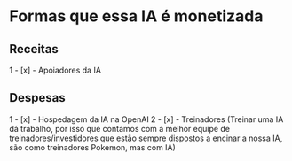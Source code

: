 # Formas que essa IA é monetizada


## Receitas

1 - [x] - Apoiadores da IA

## Despesas

1 - [x] - Hospedagem da IA na OpenAI
2 - [x] - Treinadores (Treinar uma IA dá trabalho, por isso que contamos com a melhor equipe de treinadores/investidores que estão sempre dispostos a encinar a nossa IA, são como treinadores Pokemon, mas com IA)



